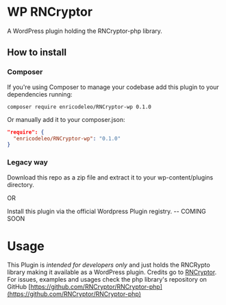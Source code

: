 # WP RNCryptor

A WordPress plugin holding the RNCryptor-php library.

## How to install

### Composer

If you're using Composer to manage your codebase add this plugin to your dependencies running:

`composer require enricodeleo/RNCryptor-wp 0.1.0`

Or manually add it to your composer.json:

```JSON
"require": {
  "enricodeleo/RNCryptor-wp": "0.1.0"
}
```

### Legacy way

Download this repo as a zip file and extract it
to your wp-content/plugins directory.

OR

Install this plugin via the official Wordpress Plugin registry. -- COMING SOON

# Usage

This Plugin is _intended for developers only_ and just holds the RNCRypto library making it available as a WordPress plugin.
Credits go to [RNCryptor](https://github.com/RNCryptor). For issues, examples and usages check the php library's repository on GitHub [https://github.com/RNCryptor/RNCryptor-php](https://github.com/RNCryptor/RNCryptor-php)